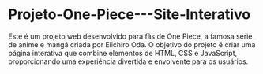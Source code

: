 # Projeto-One-Piece---Site-Interativo
Este é um projeto web desenvolvido para fãs de One Piece, a famosa série de anime e mangá criada por Eiichiro Oda. O objetivo do projeto é criar uma página interativa que combine elementos de HTML, CSS e JavaScript, proporcionando uma experiência divertida e envolvente para os usuários.
